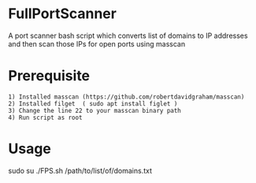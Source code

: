 # FullPortScanner

A port scanner bash script which converts list of domains to IP addresses and then scan those IPs for open ports using masscan

# Prerequisite

```
1) Installed masscan (https://github.com/robertdavidgraham/masscan)
2) Installed filget  ( sudo apt install figlet )
3) Change the line 22 to your masscan binary path
4) Run script as root
```
# Usage
sudo su
./FPS.sh /path/to/list/of/domains.txt


